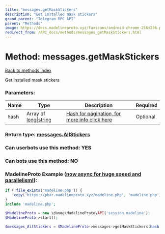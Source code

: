 ```yaml
---
title: "messages.getMaskStickers"
description: "Get installed mask stickers"
grand_parent: "Telegram RPC API"
parent: "Methods"
image: https://docs.madelineproto.xyz/favicons/android-chrome-256x256.png
redirect_from: /API_docs/methods/messages_getMaskStickers.html
---
```

# Method: messages.getMaskStickers
[Back to methods index](index.html)



Get installed mask stickers

### Parameters:

| Name     |    Type       | Description | Required |
|----------|---------------|-------------|----------|
|hash|Array of [long\|string](/API_docs/types/long\|string.html) | [Hash for pagination, for more info click here](https://core.telegram.org/api/offsets#hash-generation) | Optional|


### Return type: [messages.AllStickers](/API_docs/types/messages.AllStickers.html)

### Can userbots use this method: **YES**

### Can bots use this method: **NO**


### MadelineProto Example ([now async for huge speed and parallelism!](https://docs.madelineproto.xyz/docs/ASYNC.html)):


```php
if (!file_exists('madeline.php')) {
    copy('https://phar.madelineproto.xyz/madeline.php', 'madeline.php');
}
include 'madeline.php';

$MadelineProto = new \danog\MadelineProto\API('session.madeline');
$MadelineProto->start();

$messages_AllStickers = $MadelineProto->messages->getMaskStickers(hash: [$long\|string, $long\|string], );
```

